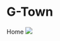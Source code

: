 # G-Town
Home
![](https://www.google.com/search?source=univ&tbm=isch&q=galveston+pics&client=firefox-b-1-d&sa=X&ved=2ahUKEwi1l-bQiLjwAhXZVc0KHf26AeQQjJkEegQIBRAB&biw=1673&bih=892&dpr=2#imgrc=I4p3VVM5Hw0Z6M)
